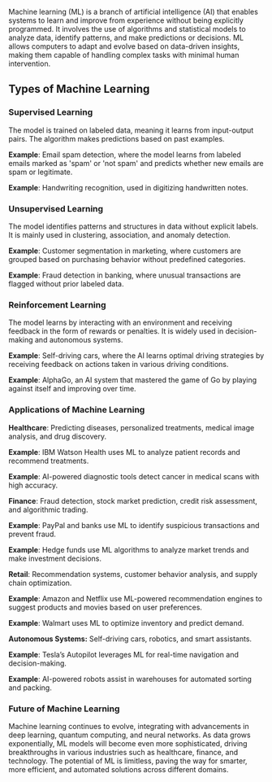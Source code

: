 
Machine learning (ML) is a branch of artificial intelligence (AI) that enables systems to learn and improve from experience without being explicitly programmed. It involves the use of algorithms and statistical models to analyze data, identify patterns, and make predictions or decisions. ML allows computers to adapt and evolve based on data-driven insights, making them capable of handling complex tasks with minimal human intervention.

## Types of Machine Learning

### Supervised Learning 

The model is trained on labeled data, meaning it learns from input-output pairs. The algorithm makes predictions based on past examples.

**Example**: Email spam detection, where the model learns from labeled emails marked as 'spam' or 'not spam' and predicts whether new emails are spam or legitimate.

**Example**: Handwriting recognition, used in digitizing handwritten notes.

### Unsupervised Learning 
The model identifies patterns and structures in data without explicit labels. It is mainly used in clustering, association, and anomaly detection.

**Example**: Customer segmentation in marketing, where customers are grouped based on purchasing behavior without predefined categories.

**Example**: Fraud detection in banking, where unusual transactions are flagged without prior labeled data.

### Reinforcement Learning 
The model learns by interacting with an environment and receiving feedback in the form of rewards or penalties. It is widely used in decision-making and autonomous systems.

**Example**: Self-driving cars, where the AI learns optimal driving strategies by receiving feedback on actions taken in various driving conditions.

**Example**: AlphaGo, an AI system that mastered the game of Go by playing against itself and improving over time.

### Applications of Machine Learning

**Healthcare**: Predicting diseases, personalized treatments, medical image analysis, and drug discovery.

**Example**: IBM Watson Health uses ML to analyze patient records and recommend treatments.

**Example**: AI-powered diagnostic tools detect cancer in medical scans with high accuracy.

**Finance**: Fraud detection, stock market prediction, credit risk assessment, and algorithmic trading.

**Example**: PayPal and banks use ML to identify suspicious transactions and prevent fraud.

**Example**: Hedge funds use ML algorithms to analyze market trends and make investment decisions.

**Retail**: Recommendation systems, customer behavior analysis, and supply chain optimization.

**Example**: Amazon and Netflix use ML-powered recommendation engines to suggest products and movies based on user preferences.

**Example**: Walmart uses ML to optimize inventory and predict demand.

**Autonomous Systems:** Self-driving cars, robotics, and smart assistants.

**Example**: Tesla’s Autopilot leverages ML for real-time navigation and decision-making.

**Example**: AI-powered robots assist in warehouses for automated sorting and packing.

### Future of Machine Learning

Machine learning continues to evolve, integrating with advancements in deep learning, quantum computing, and neural networks. As data grows exponentially, ML models will become even more sophisticated, driving breakthroughs in various industries such as healthcare, finance, and technology. The potential of ML is limitless, paving the way for smarter, more efficient, and automated solutions across different domains.